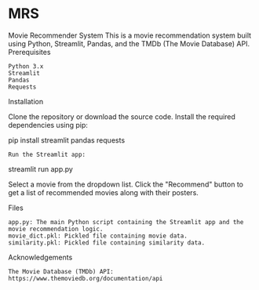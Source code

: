 # MRS
Movie Recommender System
This is a movie recommendation system built using Python, Streamlit, Pandas, and the TMDb (The Movie Database) API.
Prerequisites

    Python 3.x
    Streamlit
    Pandas
    Requests

Installation

Clone the repository or download the source code.
Install the required dependencies using pip:

   pip install streamlit pandas requests

    Run the Streamlit app:

   streamlit run app.py

Select a movie from the dropdown list.
Click the "Recommend" button to get a list of recommended movies along with their posters.

Files

    app.py: The main Python script containing the Streamlit app and the movie recommendation logic.
    movie_dict.pkl: Pickled file containing movie data.
    similarity.pkl: Pickled file containing similarity data.

Acknowledgements

    The Movie Database (TMDb) API: https://www.themoviedb.org/documentation/api
